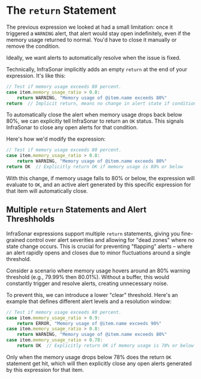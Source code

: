 # The `return` Statement

The previous expression we looked at had a small limitation: once it triggered a `WARNING` alert, that alert would stay open indefinitely, even if the memory usage returned to normal. You'd have to close it manually or remove the condition.

Ideally, we want alerts to automatically resolve when the issue is fixed.

Technically, InfraSonar implicitly adds an empty `return` at the end of your expression. It's like this:

```javascript
// Test if memory usage exceeds 80 percent.
case item.memory_usage_ratio > 0.8:
    return WARNING, "Memory usage of @item.name exceeds 80%"
return  // Implicit return, means no change in alert state if condition is false
```

To automatically close the alert when memory usage drops back below 80%, we can explicitly tell InfraSonar to return an `OK` status. This signals InfraSonar to close any open alerts for that condition.

Here's how we'd modify the expression:


```javascript
// Test if memory usage exceeds 80 percent.
case item.memory_usage_ratio > 0.8:
    return WARNING, "Memory usage of @item.name exceeds 80%"
return OK  // Explicitly return OK if memory usage is 80% or below
```

With this change, if memory usage falls to 80% or below, the expression will evaluate to `OK`, and an active alert generated by this specific expression for that item will automatically close.

## Multiple `return` Statements and Alert Threshholds

InfraSonar expressions support multiple `return` statements, giving you fine-grained control over alert severities and allowing for "dead zones" where no state change occurs. This is crucial for preventing "flapping" alerts – where an alert rapidly opens and closes due to minor fluctuations around a single threshold.

Consider a scenario where memory usage hovers around an 80% warning threshold (e.g., 79.99% then 80.01%). Without a buffer, this would constantly trigger and resolve alerts, creating unnecessary noise.

To prevent this, we can introduce a lower "clear" threshold. Here's an example that defines different alert levels and a resolution window:

```javascript
// Test if memory usage exceeds 80 percent.
case item.memory_usage_ratio > 0.9:
    return ERROR, "Memory usage of @item.name exceeds 90%"
case item.memory_usage_ratio > 0.8:
    return WARNING, "Memory usage of @item.name exceeds 80%"
case item.memory_usage_ratio < 0.78:
    return OK  // Explicitly return OK if memory usage is 78% or below
```

Only when the memory usage drops below 78% does the return `OK` statement get hit, which will then explicitly close any open alerts generated by this expression for that item.
